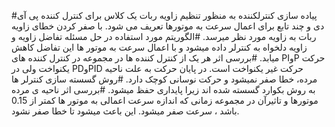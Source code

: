 #پیاده سازی کنترلکننده به منظور تنظیم زاویه ربات
یک کلاس برای کنترل کننده پی آی دی و چند تابع برای اعمال سرعت به موتورها تعریف می شود. با صفر کردن خطای زاویه ربات به زاویه مورد نظر میرسد.
#الگوریتم مورد استفاده در حل مسئله
تفاضل زاویه و زاویه دلخواه به کنترلر داده میشود و با اعمال سرعت به موتور ها این تفاضل کاهش میابد.
#بررسی اثر هر یک از کنترل کننده ها در مجموعه
در کنترل کننده های PIوP حرکت یکنواخت ولی در PDوPID حرکت غیر یکنواخت است. در پایان حرکت به علت ناحیه مرده، خطا صفر نمیشود و حرکت نوسانی کوچک دارد.
#روش گسسته سازی
کنترلر ها به روش بکوارد گسسته شده اند زیرا پایداری حفظ میشود.
#بررسی اثر ناحیه ی مرده موتورها و تاثیرآن در مجموعه
زمانی که  اندازه سرعت اعمالی به موتور ها کمتر از 0.15 باشد ، سرعت صفر میشود. این باعث میشود تا خطا صفر نشود.
